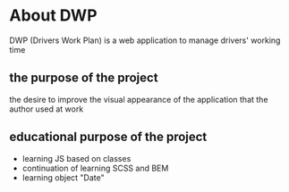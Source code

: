 # About DWP
DWP (Drivers Work Plan) is a web application to manage drivers' working time
## the purpose of the project
the desire to improve the visual appearance of the application that the author used at work
## educational purpose of the project
- learning JS based on classes
- continuation of learning SCSS and BEM
- learning object "Date"
